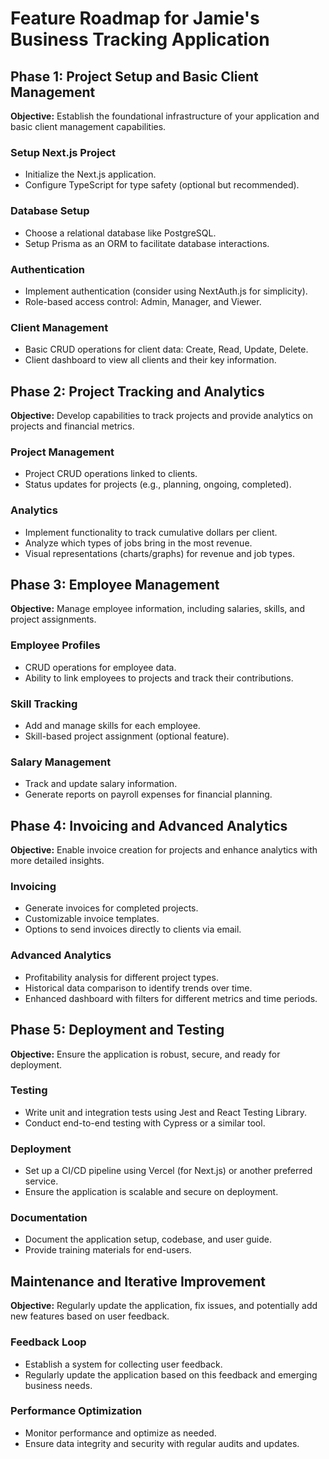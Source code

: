 # Feature Roadmap for Jamie's Business Tracking Application

## Phase 1: Project Setup and Basic Client Management

**Objective:** Establish the foundational infrastructure of your application and basic client management capabilities.

### Setup Next.js Project
- Initialize the Next.js application.
- Configure TypeScript for type safety (optional but recommended).

### Database Setup
- Choose a relational database like PostgreSQL.
- Setup Prisma as an ORM to facilitate database interactions.

### Authentication
- Implement authentication (consider using NextAuth.js for simplicity).
- Role-based access control: Admin, Manager, and Viewer.

### Client Management
- Basic CRUD operations for client data: Create, Read, Update, Delete.
- Client dashboard to view all clients and their key information.

## Phase 2: Project Tracking and Analytics

**Objective:** Develop capabilities to track projects and provide analytics on projects and financial metrics.

### Project Management
- Project CRUD operations linked to clients.
- Status updates for projects (e.g., planning, ongoing, completed).

### Analytics
- Implement functionality to track cumulative dollars per client.
- Analyze which types of jobs bring in the most revenue.
- Visual representations (charts/graphs) for revenue and job types.

## Phase 3: Employee Management

**Objective:** Manage employee information, including salaries, skills, and project assignments.

### Employee Profiles
- CRUD operations for employee data.
- Ability to link employees to projects and track their contributions.

### Skill Tracking
- Add and manage skills for each employee.
- Skill-based project assignment (optional feature).

### Salary Management
- Track and update salary information.
- Generate reports on payroll expenses for financial planning.

## Phase 4: Invoicing and Advanced Analytics

**Objective:** Enable invoice creation for projects and enhance analytics with more detailed insights.

### Invoicing
- Generate invoices for completed projects.
- Customizable invoice templates.
- Options to send invoices directly to clients via email.

### Advanced Analytics
- Profitability analysis for different project types.
- Historical data comparison to identify trends over time.
- Enhanced dashboard with filters for different metrics and time periods.

## Phase 5: Deployment and Testing

**Objective:** Ensure the application is robust, secure, and ready for deployment.

### Testing
- Write unit and integration tests using Jest and React Testing Library.
- Conduct end-to-end testing with Cypress or a similar tool.

### Deployment
- Set up a CI/CD pipeline using Vercel (for Next.js) or another preferred service.
- Ensure the application is scalable and secure on deployment.

### Documentation
- Document the application setup, codebase, and user guide.
- Provide training materials for end-users.

## Maintenance and Iterative Improvement

**Objective:** Regularly update the application, fix issues, and potentially add new features based on user feedback.

### Feedback Loop
- Establish a system for collecting user feedback.
- Regularly update the application based on this feedback and emerging business needs.

### Performance Optimization
- Monitor performance and optimize as needed.
- Ensure data integrity and security with regular audits and updates.
